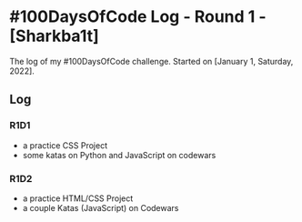 # #100DaysOfCode Log - Round 1 - [Sharkba1t]

The log of my #100DaysOfCode challenge. Started on [January 1, Saturday, 2022].

## Log

### R1D1  
+ a practice CSS Project
+ some katas on Python and JavaScript on codewars

### R1D2  
+ a practice HTML/CSS Project
+ a couple Katas (JavaScript) on Codewars